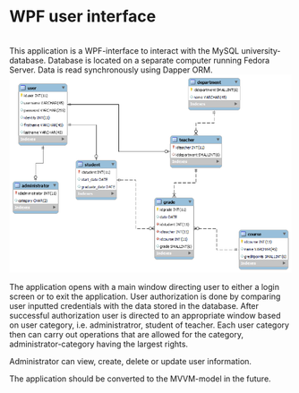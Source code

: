 <h1> WPF user interface </h1>
<br>
This application is a WPF-interface to interact with the MySQL university-database. Database is located on a separate computer running Fedora Server. Data is read synchronously using Dapper ORM. 



<img src="er_model.png"/>

The application opens with a main window directing user to either a login screen or to exit the application. User authorization is done by comparing user inputted credentials with the data stored in the database. After successful authorization user is directed to an appropriate window based on user category, i.e. administratror, student of teacher. Each user category then can carry out operations that are allowed for the category, administrator-category having the largest rights.

Administrator can view, create, delete or update user information.

The application should be converted to the MVVM-model in the future.
